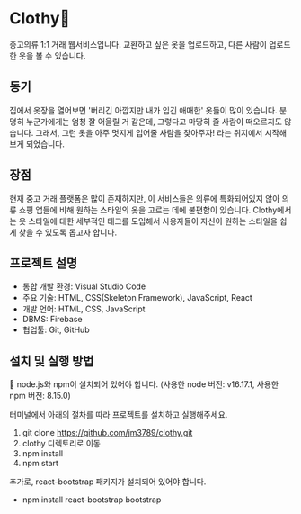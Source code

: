 # Clothy&#128086;
중고의류 1:1 거래 웹서비스입니다. 교환하고 싶은 옷을 업로드하고, 다른 사람이 업로드한 옷을 볼 수 있습니다.

## 동기
집에서 옷장을 열어보면 '버리긴 아깝지만 내가 입긴 애매한' 옷들이 많이 있습니다. 분명히 누군가에게는 엄청 잘 어울릴 거 같은데, 그렇다고 마땅히 줄 사람이 떠오르지도 않습니다. 그래서, 그런 옷을 아주 멋지게 입어줄 사람을 찾아주자! 라는 취지에서 시작해보게 되었습니다.

## 장점
현재 중고 거래 플랫폼은 많이 존재하지만, 이 서비스들은 의류에 특화되어있지 않아 의류 쇼핑 앱들에 비해 원하는 스타일의 옷을 고르는 데에 불편함이 있습니다. Clothy에서는 옷 스타일에 대한 세부적인 태그를 도입해서 사용자들이 자신이 원하는 스타일을 쉽게 찾을 수 있도록 돕고자 합니다.

## 프로젝트 설명
* 통합 개발 환경: Visual Studio Code
* 주요 기술: HTML, CSS(Skeleton Framework), JavaScript, React
* 개발 언어: HTML, CSS, JavaScript
* DBMS: Firebase
* 협업툴: Git, GitHub

## 설치 및 실행 방법
🌟 node.js와 npm이 설치되어 있어야 합니다.
(사용한 node 버전: v16.17.1, 사용한 npm 버전: 8.15.0)

터미널에서 아래의 절차를 따라 프로젝트를 설치하고 실행해주세요.
1. git clone https://github.com/jm3789/clothy.git
2. clothy 디렉토리로 이동
3. npm install
4. npm start

추가로, react-bootstrap 패키지가 설치되어 있어야 합니다.
- npm install react-bootstrap bootstrap
